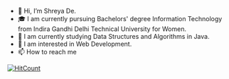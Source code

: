 - 👋 Hi, I’m Shreya De.
- 🎓 I am currently pursuing Bachelors' degree Information Technology from Indira Gandhi Delhi Technical University for Women.
- 🌱 I am currently studying Data Structures and Algorithms in Java.
- 👀 I am interested in Web Development.
- 📫 How to reach me 
			

[![HitCount](http://hits.dwyl.io/ShreyaDe01/badges.svg)](http://hits.dwyl.io/ShreyaDe01/badges) 

<!---
ShreyaDe01/ShreyaDe01 is a ✨ special ✨ repository because its `README.md` (this file) appears on your GitHub profile.
You can click the Preview link to take a look at your changes.
--->
